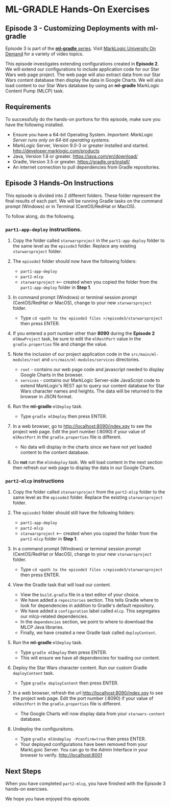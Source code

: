 # ML-GRADLE Hands-On Exercises 

## Episode 3 - Customizing Deployments with ml-gradle

Episode 3 is part of the [**ml-gradle** series](http://mlu.marklogic.com/ondemand/index.xqy?q=Series%3A%22ml-gradle%22). Visit [MarkLogic University On Demand](http://mlu.marklogic.com/ondemand) for a variety of video topics.

This episode investigates extending configurations created in **Episode 2**. We will extend our configurations to include application code for our Star Wars web page project. The web page will also extract data from our Star Wars content database then display the data in Google Charts. We will also load content to our Star Wars database by using an **ml-gradle** MarkLogic Content Pump (MLCP) task.

## Requirements

To successfully do the hands-on portions for this episode, make sure you have the following installed.

* Ensure you have a 64-bit Operating System. *Important: MarkLogic Server runs only on 64-bit operating systems.*
* MarkLogic Server, Version 9.0-3 or greater installed and started. <http://developer.marklogic.com/products>
* Java, Version 1.8 or greater. <https://java.com/en/download/>
* Gradle, Version 3.5 or greater. <https://gradle.org/install/>
* An internet connection to pull dependencies from Gradle repositories.

## Episode 3 Hands-On Instructions

This episode is divided into 2 different folders. These folder represent the final results of each part. We will be running Gradle tasks on the command prompt (Windows) or in Terminal (CentOS/RedHat or MacOS).

To follow along, do the following.

### `part1-app-deploy` instructions.  

1. Copy the folder called `starwarsproject` in the `part1-app-deploy` folder to the same level as the `episode3` folder. Replace any existing `starwarsproject` folder.  

2. The `episode3` folder should now have the following folders:  
	* `part1-app-deploy`
	* `part2-mlcp`
	* `starwarsproject` <-- created when you copied the folder from the `part1-app-deploy` folder in **Step 1**.	
3. In command prompt (Windows) or terminal session prompt (CentOS/RedHat or MacOS), change to your new `starwarsproject` folder.
	* Type `cd <path to the episode3 files >/episode3/starwarsproject` then press ENTER.

4. If you entered a port number other than **8090** during the **Episode 2** `mlNewProject` task, be sure to edit the `mlRestPort` value in the `gradle.properties` file and change the value.

5. Note the inclusion of our project application code in the `src/main/ml-modules/root` and `src/main/ml-modules/services` directories.
	* `root` - contains our web page code and javascript needed to display Google Charts in the browser.
	* `services` - contains our MarkLogic Server-side JavaScript code to extend MarkLogic's REST api to query our content database for Star Wars character names and heights. The data will be returned to the browser in JSON format.

5. Run the **ml-gradle** `mlDeploy` task.
	* Type `gradle mlDeploy` then press ENTER.

6. In a web browser, go to <http://localhost:8090/index.xqy> to see the project web page. Edit the port number (:8090) if your value of `mlRestPort` in the `gradle.properties` file is different.
	* No data will display in the charts since we have not yet loaded content to the content database.

7. Do **not** run the `mlUndeploy` task. We will load content in the next section then refresh our web page to display the data in our Google Charts. 

### `part2-mlcp` instructions

1. Copy the folder called `starwarsproject` from the `part2-mlcp` folder to the same level as the `episode3` folder. Replace the existing `starwarsproject` folder.

2. The `episode3` folder should still have the following folders:  
	* `part1-app-deploy`
	* `part2-mlcp`
	* `starwarsproject` <-- created when you copied the folder from the `part2-mlcp` folder in **Step 1**.	

3. In a command prompt (Windows) or terminal session prompt (CentOS/RedHat or MacOS), change to your new `starwarsproject` folder.
	* Type `cd <path to the episode3 files >/episode3/starwarsproject` then press ENTER.

4. View the Gradle task that will load our content.
	* View the `build.gradle` file in a text editor of your choice.
	* We have added a `repositories` section. This tells Gradle where to look for dependencies in addition to Gradle's default repository.
	* We have added a `configuration` label called `mlcp`. This segregates our mlcp-related dependencies.
	* In the `dependencies` section, we point to where to download the MLCP Java libraries.
	* Finally, we have created a new Gradle task called `deployContent`.

5. Run the **ml-gradle** `mlDeploy` task.
	* Type `gradle mlDeploy` then press ENTER.
	* This will ensure we have all dependencies for loading our content.

6. Deploy the Star Wars character content. Run our custom Gradle  `deployContent` task.
	* Type `gradle deployContent` then press ENTER.

7. In a web browser, refresh the url <http://localhost:8090/index.xqy> to see the project web page. Edit the port number (:8090) if your value of `mlRestPort` in the `gradle.properties` file is different.
	* The Google Charts will now display data from your `starwars-content` database.

8. Undeploy the configuraitons.  
	* Type `gradle mlUndeploy -Pconfirm=true` then press ENTER.
	* Your deployed configurations have been removed from your MarkLgoic Server. You can go to the Admin Interface in your browser to verify. <http://localhost:8001>

## Next Steps
When you have completed `part2-mlcp`, you have finished with the Episode 3 hands-on exercises.

We hope you have enjoyed this episode.